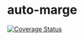 # auto-marge
[![Coverage Status](https://coveralls.io/repos/github/khulnasoft-labs/auto-marge/badge.svg?branch=master)](https://coveralls.io/github/khulnasoft-labs/auto-marge?branch=master)
